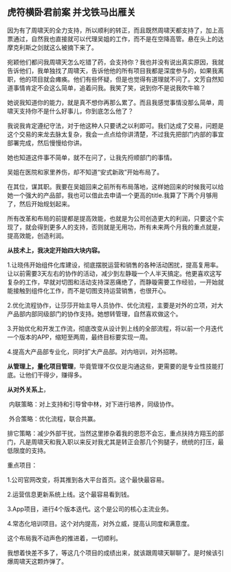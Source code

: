 ##  虎符横卧君前案 并戈铁马出雁关

因为有了周啸天的全力支持，所以顺利的转正，而且既然周啸天都支持了，加上高票通过，自然我也直接就可以代理吴姐的工作，而不是在空降高管。悬在头上的达摩克利斯之剑就这么被摘下来了。

宛颖他们都问我周啸天怎么吃错了药，会支持你？我也并没有说出真实原因，我就告诉他们，我单独找了周啸天，告诉他他的所有项目我都是深度参与的，如果我离职，他的项目就会瘫痪。他们有些怀疑，但是也觉得有道理就不问了。文芳自然知道事情肯定不会这么简单，追着问我。我笑了笑，说到你不是说我吹牛嘛？

她说我知道你的能力，就是真不想你再那么累了。而且我感觉事情没那么简单，周啸天支持你不是什么好事儿，你到底怎么他了？

我说我肯定遵纪守法，对于他这种人只要诱之以利即可。我们达成了交易，问题是这个交易的来龙去脉太复杂，我会一点点给你讲清楚，不过我先把部门内部的事宜部署完成，然后慢慢给你讲。

她也知道这件事不简单，就不在问了，让我先捋顺部门的事情。

吴姐在医院和家里养伤，却不知道“安式新政”开始布局了。

在其位，谋其职。我要在吴姐回来之前所有布局落地，这样她回来的时候我可以给她一个强大的产品部，我也可以借此去申请一个更高的title.我算了下两个月够用了，然后开始规划起来。

所有改革和布局的前提都是提高效能，也就是为公司创造更大的利润，只要这个实现了，就会得到更多人的支持，否则就是无用功，所有未来两个月我的重点就是，提高效能，创造利润。

**从技术上，我决定开始四大块内容。**

1.让晓伟开始组件化库建设，彻底摆脱运营和销售的各种活动困扰，提高复用率。让以前需要3天左右的协作的活动，减少到左静璇一个人半天搞定。他更喜欢这写复杂的工作，早就对切图和活动支持深恶痛绝了，而静璇需要工作经验，一开始就能接触到组件化工作，而不是切图支持运营销售，也很开心。

2.优化流程协作，让莎莎开始主导人员协作、优化流程，主要是对外的立项，对大产品部内部同级部门的协作支持。她想转管理，自然喜欢做这个。

3.开始优化和开发工作流，彻底改变从设计到上线的全部流程，将以前一个月迭代一个版本的APP，缩短至两周，最终目标要实现一周。

4.提高大产品部专业化，同时扩大产品部。对内培训，对外招聘。

**从管理上，量化项目管理**，毕竟管理不仅仅是沟通这些，更需要的是专业性技能打底。让他们干得少，赚得多。

**从对外关系上**，

​	内联策略：对上支持和引导曾中林，对下进行培养，同级协作。

​	外合策略：优化流程，联合共赢。

​	排它策略：减少外部干扰，当然这里掺杂着我的恩怨不会忘，重点扶持方翔玉的部门，凡是周啸天和我入职以来反对我尤其是转正会那几个狗腿子，统统的打压，最低限度的支持。

重点项目：

1.公司官网改变，将其推到各大平台首页。这个最快最容易。

2.运营信息更新系统上线。这个最容易看到钱。

3.App项目，进行4个版本迭代。这个是公司的核心主流业务。

4.常态化培训项目。这个对内提高，对外立威，提高认同度和满意度。

这个布局我不动声色的推进着，一切顺利。

我想着快差不多了，等这几个项目的成绩出来，就该跟周啸天聊聊了。是时候该引爆周啸天这颗炸弹了。



































